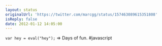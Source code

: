 ```yaml
---
layout: status
originalUrl: 'https://twitter.com/marcgg/status/157463089615351808'
isReply: false
date: 2012-01-12 14:05:00
---
```


`var hey = eval("hey");` =&gt; Days of fun. #javascript
